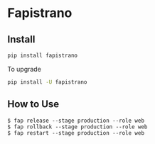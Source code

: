 # Fapistrano

## Install

``` bash
pip install fapistrano
```

To upgrade

``` bash
pip install -U fapistrano
```

## How to Use

```
$ fap release --stage production --role web
$ fap rollback --stage production --role web
$ fap restart --stage production --role web
```
